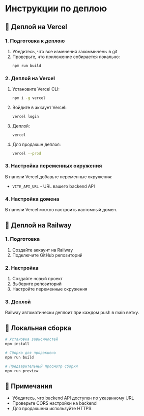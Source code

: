 # Инструкции по деплою

## 🚀 Деплой на Vercel

### 1. Подготовка к деплою

1. Убедитесь, что все изменения закоммичены в git
2. Проверьте, что приложение собирается локально:
   ```bash
   npm run build
   ```

### 2. Деплой на Vercel

1. Установите Vercel CLI:
   ```bash
   npm i -g vercel
   ```

2. Войдите в аккаунт Vercel:
   ```bash
   vercel login
   ```

3. Деплой:
   ```bash
   vercel
   ```

4. Для продакшн деплоя:
   ```bash
   vercel --prod
   ```

### 3. Настройка переменных окружения

В панели Vercel добавьте переменные окружения:
- `VITE_API_URL` - URL вашего backend API

### 4. Настройка домена

В панели Vercel можно настроить кастомный домен.

## 🚀 Деплой на Railway

### 1. Подготовка

1. Создайте аккаунт на Railway
2. Подключите GitHub репозиторий

### 2. Настройка

1. Создайте новый проект
2. Выберите репозиторий
3. Настройте переменные окружения

### 3. Деплой

Railway автоматически деплоит при каждом push в main ветку.

## 🔧 Локальная сборка

```bash
# Установка зависимостей
npm install

# Сборка для продакшена
npm run build

# Предварительный просмотр сборки
npm run preview
```

## 📝 Примечания

- Убедитесь, что backend API доступен по указанному URL
- Проверьте CORS настройки на backend
- Для продакшена используйте HTTPS 